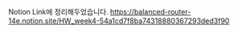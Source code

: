 Notion Link에 정리해두었습니다.
https://balanced-router-14e.notion.site/HW_week4-54a1cd7f8ba74318880367293ded3f90
